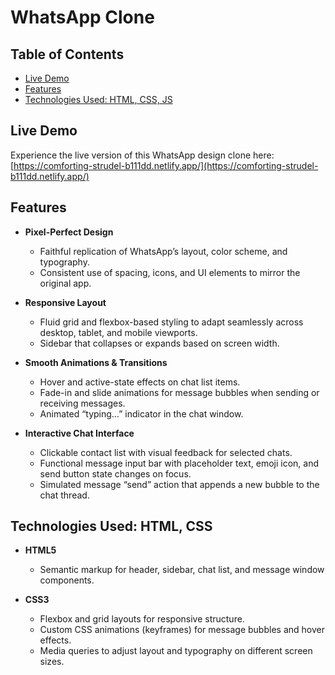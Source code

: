# WhatsApp Clone

## Table of Contents

* [Live Demo](#live-demo)
* [Features](#features)
* [Technologies Used: HTML, CSS, JS](#technologies-used-html-css-js)

## Live Demo

Experience the live version of this WhatsApp design clone here:
[https://comforting-strudel-b111dd.netlify.app/](https://comforting-strudel-b111dd.netlify.app/)

## Features

* **Pixel-Perfect Design**

  * Faithful replication of WhatsApp’s layout, color scheme, and typography.
  * Consistent use of spacing, icons, and UI elements to mirror the original app.

* **Responsive Layout**

  * Fluid grid and flexbox-based styling to adapt seamlessly across desktop, tablet, and mobile viewports.
  * Sidebar that collapses or expands based on screen width.

* **Smooth Animations & Transitions**

  * Hover and active-state effects on chat list items.
  * Fade-in and slide animations for message bubbles when sending or receiving messages.
  * Animated “typing…” indicator in the chat window.

* **Interactive Chat Interface**

  * Clickable contact list with visual feedback for selected chats.
  * Functional message input bar with placeholder text, emoji icon, and send button state changes on focus.
  * Simulated message “send” action that appends a new bubble to the chat thread.

## Technologies Used: HTML, CSS

* **HTML5**

  * Semantic markup for header, sidebar, chat list, and message window components.

* **CSS3**

  * Flexbox and grid layouts for responsive structure.
  * Custom CSS animations (keyframes) for message bubbles and hover effects.
  * Media queries to adjust layout and typography on different screen sizes.
